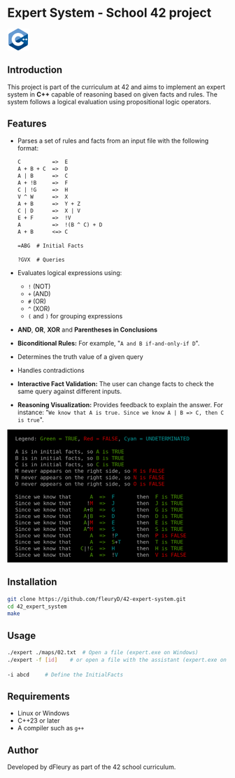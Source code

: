 # Expert System - School 42 project

<img src="https://raw.githubusercontent.com/devicons/devicon/master/icons/cplusplus/cplusplus-original.svg" alt="cplusplus" width="50" height="50"/>

## Introduction

This project is part of the curriculum at 42 and aims to implement an expert system in **C++** capable of reasoning based on given facts and rules. The system follows a logical evaluation using propositional logic operators.

## Features

- Parses a set of rules and facts from an input file with the following format:

  ```
  C          =>  E
  A + B + C  =>  D
  A | B      =>  C
  A + !B     =>  F
  C | !G     =>  H
  V ^ W      =>  X
  A + B      =>  Y + Z
  C | D      =>  X | V
  E + F      =>  !V
  A          =>  !(B ^ C) + D
  A + B      <=> C

  =ABG  # Initial Facts

  ?GVX  # Queries
  ```

- Evaluates logical expressions using:

  - `!` (NOT)
  - `+` (AND)
  - `#` (OR)
  - `^` (XOR)
  - `(` and `)` for grouping expressions

- **AND**, **OR**, **XOR** and **Parentheses in Conclusions**
- **Biconditional Rules:** For example, "`A and B if-and-only-if D`".
- Determines the truth value of a given query
- Handles contradictions
- **Interactive Fact Validation:** The user can change facts to check the same query against different inputs.
- **Reasoning Visualization:** Provides feedback to explain the answer.
  For instance: "`We know that A is true. Since we know A | B => C, then C is true`".

![Screenshot](./assets/screenshot-01.png)

## Installation

```bash
git clone https://github.com/fleuryD/42-expert-system.git
cd 42_expert_system
make
```

## Usage

```bash
./expert ./maps/02.txt	# Open a file (expert.exe on Windows)
./expert -f [id]	# or open a file with the assistant (expert.exe on Windows)

-i abcd		# Define the InitialFacts
```

## Requirements

- Linux or Windows
- C++23 or later
- A compiler such as `g++`

## Author

Developed by dFleury as part of the 42 school curriculum.
